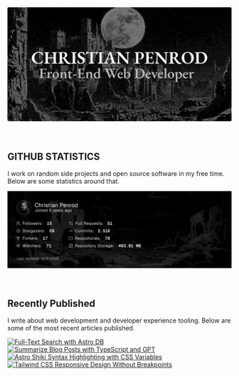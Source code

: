 
<picture>
  <source media="(prefers-color-scheme: dark)" srcset="assets/banner.dark.png?v=e7156c20-4b02-4539-849b-db83369ea208" width="843px" />
  <source media="(prefers-color-scheme: light)" srcset="assets/banner.light.png?v=e7156c20-4b02-4539-849b-db83369ea208" width="843px" />
  <img src="assets/banner.dark.png?v=e7156c20-4b02-4539-849b-db83369ea208" alt="Banner" width="843px" />
</picture>
<br />
<br />
<br />
<h2>GITHUB STATISTICS</h2>
<p>I work on random side projects and open source software in my free time. Below are some statistics around that.</p>
<picture>
  <source media="(prefers-color-scheme: dark)" srcset="assets/statistics.dark.png?v=e7156c20-4b02-4539-849b-db83369ea208" width="843px" />
  <source media="(prefers-color-scheme: light)" srcset="assets/statistics.light.png?v=e7156c20-4b02-4539-849b-db83369ea208" width="843px" />
  <img src="assets/statistics.dark.png?v=e7156c20-4b02-4539-849b-db83369ea208" alt="Github Statistics" width="843px" />
</picture>
<br />
<br />
<br />
<h2>Recently Published</h2>
<p>I write about web development and developer experience tooling. Below are some of the most recent articles published.</p>
<a href="https://christianpenrod.com/blog/full-text-search-with-astro-db"><img src="https://christianpenrod.com/blog/full-text-search-with-astro-db.png?v=e7156c20-4b02-4539-849b-db83369ea208" alt="Full-Text Search with Astro DB" width="421px" /></a>
<a href="https://christianpenrod.com/blog/summarize-blog-posts-with-typescript-and-gpt"><img src="https://christianpenrod.com/blog/summarize-blog-posts-with-typescript-and-gpt.png?v=e7156c20-4b02-4539-849b-db83369ea208" alt="Summarize Blog Posts with TypeScript and GPT" width="421px" /></a>
<a href="https://christianpenrod.com/blog/astro-shiki-syntax-highlighting-with-css-variables"><img src="https://christianpenrod.com/blog/astro-shiki-syntax-highlighting-with-css-variables.png?v=e7156c20-4b02-4539-849b-db83369ea208" alt="Astro Shiki Syntax Highlighting with CSS Variables" width="421px" /></a>
<a href="https://christianpenrod.com/blog/tailwindcss-responsive-design-without-breakpoints"><img src="https://christianpenrod.com/blog/tailwindcss-responsive-design-without-breakpoints.png?v=e7156c20-4b02-4539-849b-db83369ea208" alt="Tailwind CSS Responsive Design Without Breakpoints" width="421px" /></a>
